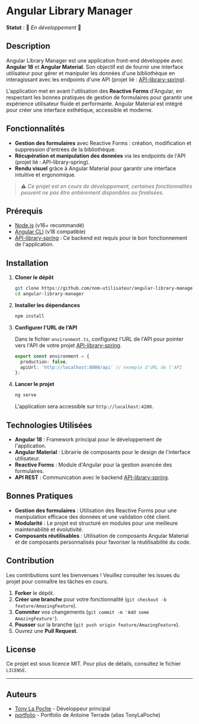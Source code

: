 # Angular Library Manager

**Statut** : 🚧 *En développement* 🚧

## Description

Angular Library Manager est une application front-end développée avec **Angular 18** et **Angular Material**. Son objectif est de fournir une interface utilisateur pour gérer et manipuler les données d'une bibliothèque en interagissant avec les endpoints d'une API (projet lié : [API-library-spring](https://github.com/TonyLaPoche/API-library-spring)).

L'application met en avant l'utilisation des **Reactive Forms** d'Angular, en respectant les bonnes pratiques de gestion de formulaires pour garantir une expérience utilisateur fluide et performante. Angular Material est intégré pour créer une interface esthétique, accessible et moderne.

## Fonctionnalités

- **Gestion des formulaires** avec Reactive Forms : création, modification et suppression d'entrées de la bibliothèque.
- **Récupération et manipulation des données** via les endpoints de l'API (projet lié : API-library-spring).
- **Rendu visuel** grâce à Angular Material pour garantir une interface intuitive et ergonomique.

> :warning: *Ce projet est en cours de développement, certaines fonctionnalités peuvent ne pas être entièrement disponibles ou finalisées.*

## Prérequis

- [Node.js](https://nodejs.org/) (v16+ recommandé)
- [Angular CLI](https://angular.io/cli) (v18 compatible)
- [API-library-spring](https://github.com/nom-utilisateur/API-library-spring) : Ce backend est requis pour le bon fonctionnement de l'application.

## Installation

1. **Cloner le dépôt**

   ```bash
   git clone https://github.com/nom-utilisateur/angular-library-manager.git
   cd angular-library-manager
   ```

2. **Installer les dépendances**

   ```bash
   npm install
   ```

3. **Configurer l'URL de l'API**

   Dans le fichier `environment.ts`, configurez l'URL de l'API pour pointer vers l'API de votre projet [API-library-spring](https://github.com/nom-utilisateur/API-library-spring).

   ```typescript
   export const environment = {
     production: false,
     apiUrl: 'http://localhost:8080/api' // exemple d'URL de l'API
   };
   ```

4. **Lancer le projet**

   ```bash
   ng serve
   ```

   L'application sera accessible sur `http://localhost:4200`.

## Technologies Utilisées

- **Angular 18** : Framework principal pour le développement de l'application.
- **Angular Material** : Librairie de composants pour le design de l'interface utilisateur.
- **Reactive Forms** : Module d'Angular pour la gestion avancée des formulaires.
- **API REST** : Communication avec le backend [API-library-spring](https://github.com/nom-utilisateur/API-library-spring).

## Bonnes Pratiques

- **Gestion des formulaires** : Utilisation des Reactive Forms pour une manipulation efficace des données et une validation côté client.
- **Modularité** : Le projet est structuré en modules pour une meilleure maintenabilité et évolutivité.
- **Composants réutilisables** : Utilisation de composants Angular Material et de composants personnalisés pour favoriser la réutilisabilité du code.

## Contribution

Les contributions sont les bienvenues ! Veuillez consulter les issues du projet pour connaître les tâches en cours.

1. **Forker** le dépôt.
2. **Créer une branche** pour votre fonctionnalité (`git checkout -b feature/AmazingFeature`).
3. **Commiter** vos changements (`git commit -m 'Add some AmazingFeature'`).
4. **Pousser** sur la branche (`git push origin feature/AmazingFeature`).
5. Ouvrez une **Pull Request**.

## License

Ce projet est sous licence MIT. Pour plus de détails, consultez le fichier `LICENSE`.

---

## Auteurs

- [Tony La Poche](https://github.com/TonyLaPoche) - Développeur principal
- [portfolio](https://antoineterrade.com) - Portfolio de Antoine Terrade (alias TonyLaPoche)
